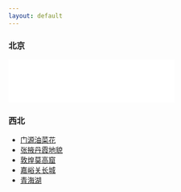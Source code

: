 ```yaml
---
layout: default
---
```


### 北京

<iframe frameborder="no" border="0" marginwidth="0" marginheight="0" width=330 height=86 src="//music.163.com/outchain/player?type=2&id=340406&auto=1&height=66"></iframe>

### 西北
   * [门源油菜花]() 
   * [张掖丹霞地貌]()
   * [敦煌莫高窟]()
   * [嘉峪关长城]()
   * [青海湖]()
